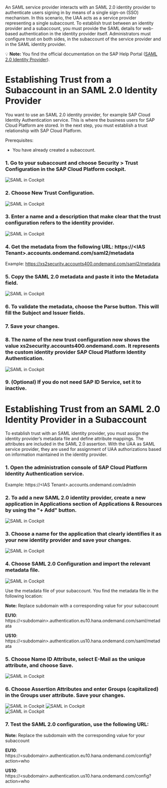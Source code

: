An SAML service provider interacts with an SAML 2.0 identity provider to authenticate users signing in by means of a single sign-on (SSO) mechanism. In this scenario, the UAA acts as a service provider representing a single subaccount. To establish trust between an identity provider and a subaccount, you must provide the SAML details for web-based authentication in the identity provider itself. Administrators must configure trust on both sides, in the subaccount of the service provider and in the SAML identity provider.  

:bulb: **Note:**  You find the official documentation on the SAP Help Portal ([SAML 2.0 Identity Provider](https://help.sap.com/viewer/65de2977205c403bbc107264b8eccf4b/Cloud/en-US/2d088cedeaf24038acb3533be8092fe4.html)).

# Establishing Trust from a Subaccount in an SAML 2.0 Identity Provider

You want to use an SAML 2.0 identity provider, for example SAP Cloud Identity Authentication service. This is where the business users for SAP Cloud Platform are stored. In the next step, you must establish a trust relationship with SAP Cloud Platform.

Prerequisites:
- You have already created a subaccount.

### 1. Go to your subaccount and choose Security > Trust Configuration in the SAP Cloud Platform cockpit.
![SAML in Cockpit](./saml/add_idp.png?raw=true)
### 2. Choose **New Trust Configuration**.
![SAML in Cockpit](./saml/idp.png?raw=true)
### 3. Enter a name and a description that make clear that the trust configuration refers to the identity provider.
![SAML in Cockpit](./saml/idp_metadata.png?raw=true)
### 4. Get the metadata from the following URL: https://\<IAS Tenant\>.accounts.ondemand.com/saml2/metadata
Example: 
https://xs2security.accounts400.ondemand.com/saml2/metadata
### 5. Copy the SAML 2.0 metadata and paste it into the Metadata field.
![SAML in Cockpit](./saml/idp_metadata2.png?raw=true)
### 6. To validate the metadata, choose the Parse button. This will fill the Subject and Issuer fields.
### 7. Save your changes.
### 8. The name of the new trust configuration now shows the value xs2security.accounts400.ondemand.com. It represents the custom identity provider SAP Cloud Platform Identity Authentication.
![SAML in Cockpit](./saml/idp_done.png?raw=true)
### 9. (Optional) If you do not need SAP ID Service, set it to inactive.

# Establishing Trust from an SAML 2.0 Identity Provider in a Subaccount

To establish trust with an SAML identity provider, you must assign the identity provider’s metadata file and define attribute mappings. The attributes are included in the SAML 2.0 assertion. With the UAA as SAML service provider, they are used for assignment of UAA authorizations based on information maintained in the identity provider.

### 1. Open the administration console of SAP Cloud Platform Identity Authentication service.
Example: https://\<IAS Tenant\>.accounts.ondemand.com/admin 

### 2. To add a new SAML 2.0 identity provider, create a new application in Applications section of Applications & Resources by using the "+ Add" button. 
![SAML in Cockpit](./saml/ias_add.png?raw=true)
### 3. Choose a name for the application that clearly identifies it as your new identity provider and save your changes.
![SAML in Cockpit](./saml/ias_add_app.png?raw=true)
### 4. Choose SAML 2.0 Configuration and import the relevant metadata file.
![SAML in Cockpit](./saml/ias_metadata.png?raw=true)

Use the metadata file of your subaccount. You find the metadata file in the following location:

**Note:** Replace subdomain with a corresponding value for your subaccount

**EU10**: https://\<subdomain\>.authentication.eu10.hana.ondemand.com/saml/metadata

**US10**: https://\<subdomain\>.authentication.us10.hana.ondemand.com/saml/metadata
### 5. Choose Name ID Attribute, select E-Mail as the unique attribute, and choose Save.
![SAML in Cockpit](./saml/ias_configure_email.png?raw=true)
### 6. Choose Assertion Attributes and enter Groups (capitalized) in the Groups user attribute. Save your changes.
![SAML in Cockpit](./saml/ias_groups.png?raw=true)
![SAML in Cockpit](./saml/ias_groups_2.png?raw=true)  
![SAML in Cockpit](./saml/ias_groups3.png?raw=true)  
### 7. Test the SAML 2.0 configuration, use the following URL:

**Note:** Replace the subdomain with the corresponding value for your subaccount

**EU10**: https://\<subdomain\>.authentication.eu10.hana.ondemand.com/config?action=who
  
**US10**: https://\<subdomain\>.authentication.us10.hana.ondemand.com/config?action=who
